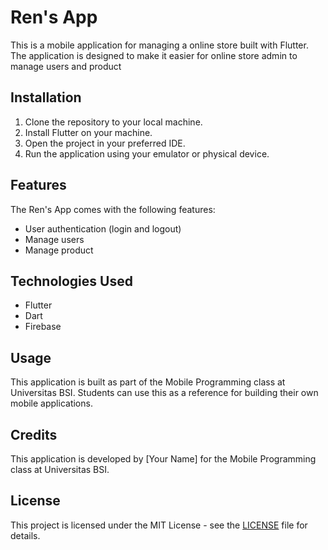 # Ren's App

This is a mobile application for managing a online store built with Flutter. The application is designed to make it easier for online store admin to manage users and product

## Installation

1. Clone the repository to your local machine.
2. Install Flutter on your machine.
3. Open the project in your preferred IDE.
4. Run the application using your emulator or physical device.

## Features

The Ren's App comes with the following features:

- User authentication (login and logout)
- Manage users
- Manage product

## Technologies Used

- Flutter
- Dart
- Firebase

## Usage

This application is built as part of the Mobile Programming class at Universitas BSI. Students can use this as a reference for building their own mobile applications.

## Credits

This application is developed by [Your Name] for the Mobile Programming class at Universitas BSI.

## License

This project is licensed under the MIT License - see the [LICENSE](LICENSE) file for details.
